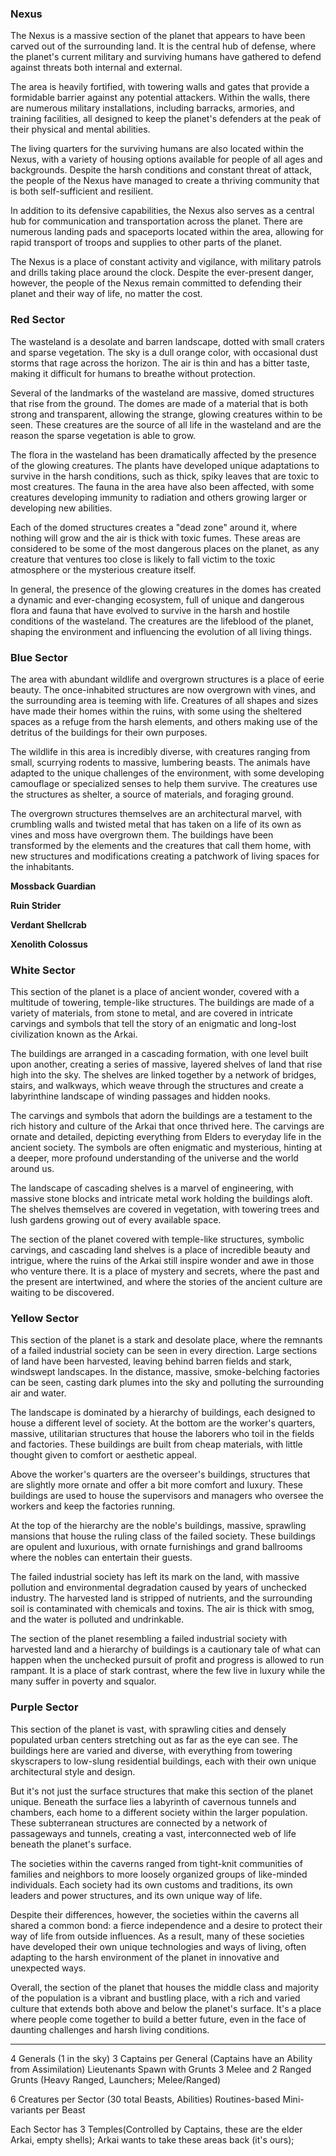  ### Nexus
The Nexus is a massive section of the planet that appears to have been carved out of the surrounding land. It is the central hub of defense, where the planet's current military and surviving humans have gathered to defend against threats both internal and external.

The area is heavily fortified, with towering walls and gates that provide a formidable barrier against any potential attackers. Within the walls, there are numerous military installations, including barracks, armories, and training facilities, all designed to keep the planet's defenders at the peak of their physical and mental abilities.

The living quarters for the surviving humans are also located within the Nexus, with a variety of housing options available for people of all ages and backgrounds. Despite the harsh conditions and constant threat of attack, the people of the Nexus have managed to create a thriving community that is both self-sufficient and resilient.

In addition to its defensive capabilities, the Nexus also serves as a central hub for communication and transportation across the planet. There are numerous landing pads and spaceports located within the area, allowing for rapid transport of troops and supplies to other parts of the planet.

The Nexus is a place of constant activity and vigilance, with military patrols and drills taking place around the clock. Despite the ever-present danger, however, the people of the Nexus remain committed to defending their planet and their way of life, no matter the cost.


### Red Sector
The wasteland is a desolate and barren landscape, dotted with small craters and sparse vegetation. The sky is a dull orange color, with occasional dust storms that rage across the horizon. The air is thin and has a bitter taste, making it difficult for humans to breathe without protection.

Several of the landmarks of the wasteland are massive, domed structures that rise from the ground. The domes are made of a material that is both strong and transparent, allowing the strange, glowing creatures within to be seen. These creatures are the source of all life in the wasteland and are the reason the sparse vegetation is able to grow.

The flora in the wasteland has been dramatically affected by the presence of the glowing creatures. The plants have developed unique adaptations to survive in the harsh conditions, such as thick, spiky leaves that are toxic to most creatures. The fauna in the area have also been affected, with some creatures developing immunity to radiation and others growing larger or developing new abilities.

Each of the domed structures creates a "dead zone" around it, where nothing will grow and the air is thick with toxic fumes. These areas are considered to be some of the most dangerous places on the planet, as any creature that ventures too close is likely to fall victim to the toxic atmosphere or the mysterious creature itself.

In general, the presence of the glowing creatures in the domes has created a dynamic and ever-changing ecosystem, full of unique and dangerous flora and fauna that have evolved to survive in the harsh and hostile conditions of the wasteland. The creatures are the lifeblood of the planet, shaping the environment and influencing the evolution of all living things.


### Blue Sector
The area with abundant wildlife and overgrown structures is a place of eerie beauty. The once-inhabited structures are now overgrown with vines, and the surrounding area is teeming with life. Creatures of all shapes and sizes have made their homes within the ruins, with some using the sheltered spaces as a refuge from the harsh elements, and others making use of the detritus of the buildings for their own purposes.

The wildlife in this area is incredibly diverse, with creatures ranging from small, scurrying rodents to massive, lumbering beasts. The animals have adapted to the unique challenges of the environment, with some developing camouflage or specialized senses to help them survive. The creatures use the structures as shelter, a source of materials, and foraging ground.

The overgrown structures themselves are an architectural marvel, with crumbling walls and twisted metal that has taken on a life of its own as vines and moss have overgrown them. The buildings have been transformed by the elements and the creatures that call them home, with new structures and modifications creating a patchwork of living spaces for the inhabitants.

**Mossback Guardian**



**Ruin Strider**



**Verdant Shellcrab**


**Xenolith Colossus**




### White Sector
This section of the planet is a place of ancient wonder, covered with a multitude of towering, temple-like structures. The buildings are made of a variety of materials, from stone to metal, and are covered in intricate carvings and symbols that tell the story of an enigmatic and long-lost civilization known as the Arkai.

The buildings are arranged in a cascading formation, with one level built upon another, creating a series of massive, layered shelves of land that rise high into the sky. The shelves are linked together by a network of bridges, stairs, and walkways, which weave through the structures and create a labyrinthine landscape of winding passages and hidden nooks.

The carvings and symbols that adorn the buildings are a testament to the rich history and culture of the Arkai that once thrived here. The carvings are ornate and detailed, depicting everything from Elders to everyday life in the ancient society. The symbols are often enigmatic and mysterious, hinting at a deeper, more profound understanding of the universe and the world around us.

The landscape of cascading shelves is a marvel of engineering, with massive stone blocks and intricate metal work holding the buildings aloft. The shelves themselves are covered in vegetation, with towering trees and lush gardens growing out of every available space.

The section of the planet covered with temple-like structures, symbolic carvings, and cascading land shelves is a place of incredible beauty and intrigue, where the ruins of the Arkai still inspire wonder and awe in those who venture there. It is a place of mystery and secrets, where the past and the present are intertwined, and where the stories of the ancient culture are waiting to be discovered.


### Yellow Sector
This section of the planet is a stark and desolate place, where the remnants of a failed industrial society can be seen in every direction. Large sections of land have been harvested, leaving behind barren fields and stark, windswept landscapes. In the distance, massive, smoke-belching factories can be seen, casting dark plumes into the sky and polluting the surrounding air and water.

The landscape is dominated by a hierarchy of buildings, each designed to house a different level of society. At the bottom are the worker's quarters, massive, utilitarian structures that house the laborers who toil in the fields and factories. These buildings are built from cheap materials, with little thought given to comfort or aesthetic appeal.

Above the worker's quarters are the overseer's buildings, structures that are slightly more ornate and offer a bit more comfort and luxury. These buildings are used to house the supervisors and managers who oversee the workers and keep the factories running.

At the top of the hierarchy are the noble's buildings, massive, sprawling mansions that house the ruling class of the failed society. These buildings are opulent and luxurious, with ornate furnishings and grand ballrooms where the nobles can entertain their guests.

The failed industrial society has left its mark on the land, with massive pollution and environmental degradation caused by years of unchecked industry. The harvested land is stripped of nutrients, and the surrounding soil is contaminated with chemicals and toxins. The air is thick with smog, and the water is polluted and undrinkable.

The section of the planet resembling a failed industrial society with harvested land and a hierarchy of buildings is a cautionary tale of what can happen when the unchecked pursuit of profit and progress is allowed to run rampant. It is a place of stark contrast, where the few live in luxury while the many suffer in poverty and squalor.


### Purple Sector
This section of the planet is vast, with sprawling cities and densely populated urban centers stretching out as far as the eye can see. The buildings here are varied and diverse, with everything from towering skyscrapers to low-slung residential buildings, each with their own unique architectural style and design.

But it's not just the surface structures that make this section of the planet unique. Beneath the surface lies a labyrinth of cavernous tunnels and chambers, each home to a different society within the larger population. These subterranean structures are connected by a network of passageways and tunnels, creating a vast, interconnected web of life beneath the planet's surface.

The societies within the caverns ranged from tight-knit communities of families and neighbors to more loosely organized groups of like-minded individuals. Each society had its own customs and traditions, its own leaders and power structures, and its own unique way of life.

Despite their differences, however, the societies within the caverns all shared a common bond: a fierce independence and a desire to protect their way of life from outside influences. As a result, many of these societies have developed their own unique technologies and ways of living, often adapting to the harsh environment of the planet in innovative and unexpected ways.

Overall, the section of the planet that houses the middle class and majority of the population is a vibrant and bustling place, with a rich and varied culture that extends both above and below the planet's surface. It's a place where people come together to build a better future, even in the face of daunting challenges and harsh living conditions.

---
4 Generals (1 in the sky)
3 Captains per General (Captains have an Ability from Assimilation)
Lieutenants Spawn with Grunts
3 Melee and 2 Ranged Grunts (Heavy Ranged, Launchers; Melee/Ranged)

6 Creatures per Sector (30 total Beasts, Abilities) Routines-based
Mini-variants per Beast

Each Sector has 3 Temples(Controlled by Captains, these are the elder Arkai, empty shells); Arkai wants to take these areas back (it's ours); 